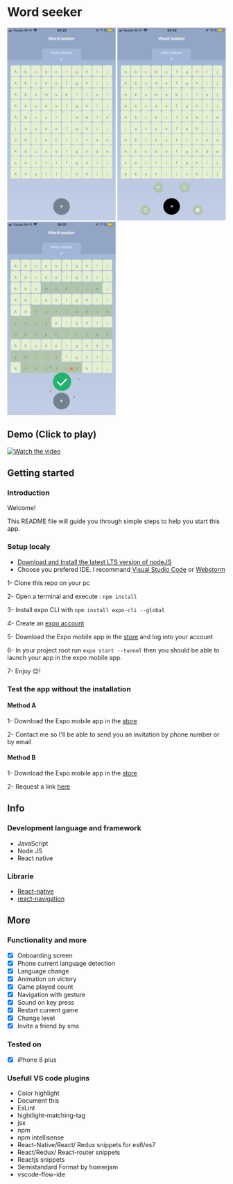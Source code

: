 # Word seeker

<p float="left">
  <img src="https://github.com/jguipi/word_seeker/blob/master/exemples/exemple_1.png" width="250" />
  <img src="https://github.com/jguipi/word_seeker/blob/master/exemples/exemple_2.png" width="250" /> 
  <img src="https://github.com/jguipi/word_seeker/blob/master/exemples/exemple_3.png" width="250" />
</p>

## Demo (Click to play)

[![Watch the video](https://img.youtube.com/vi/rGX0KEwYXG4/0.jpg)](https://youtu.be/rGX0KEwYXG4)

## Getting started

### Introduction 

Welcome!

This README file will guide you through simple steps to help you start this app. 

### Setup localy
- [Download and Install the latest LTS version of nodeJS](https://nodejs.org/en/)
- Choose you prefered IDE. I recommand [Visual Studio Code](httpswww.jetbrains.comstudent) or [Webstorm](https://www.jetbrains.com/webstorm/)

 1- Clone this repo on your pc
 
 2- Open a terminal and execute : `npm install`
 
 3- Install expo CLI with `npm install expo-cli --global`
 
 4- Create an [expo account](https://expo.io/signup)
 
 5- Download the Expo mobile app in the [store](https://itunes.apple.com/us/app/expo-client/id982107779?mt=8) and log into your account
 
 6- In your project root run `expo start --tunnel` then you should be able to launch your app in the expo mobile app.
 
 7- Enjoy 😊!
 
 ### Test the app without the installation
 
 #### Method A
 
 1- Download the Expo mobile app in the [store](https://itunes.apple.com/us/app/expo-client/id982107779?mt=8)
 
 2- Contact me so I'll be able to send you an invitation by phone number or by email
 
  #### Method B
  
 1- Download the Expo mobile app in the [store](https://itunes.apple.com/us/app/expo-client/id982107779?mt=8)

 2- Request a link [here](https://expo.io/@jguipi/word_search)
 
## Info 

### Development language and framework
- JavaScript 
- Node JS
- React native

### Librarie

- [React-native](https://facebook.github.io/react-native/)
- [react-navigation](https://github.com/react-navigation/react-navigation#readme)

## More 

### Functionality and more

- [x] Onboarding screen
- [x] Phone current language detection
- [x] Language change
- [x] Animation on victory
- [x] Game played count
- [x] Navigation with gesture
- [x] Sound on key press
- [x] Restart current game 
- [x] Change level
- [x] Invite a friend by sms

### Tested on

- [x] iPhone 8 plus

### Usefull VS code plugins
- Color highlight
- Document this
- EsLint
- hightlight-matching-tag
- jsx
- npm
- npm intellisense
- React-Native/React/ Redux snippets for es6/es7
- React/Redux/ React-router snippets
- Reactjs snippets
- Semistandard Format by homerjam
- vscode-flow-ide
